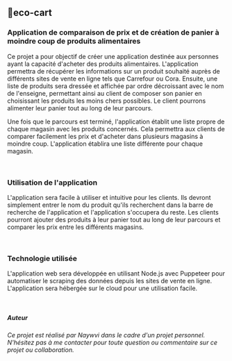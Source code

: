 <h2>🛒eco-cart</h2>
<h3>Application de comparaison de prix et de création de panier à moindre coup de produits alimentaires</h3>

Ce projet a pour objectif de créer une application destinée aux personnes ayant la capacité d'acheter des produits alimentaires. L'application permettra de récupérer les informations sur un produit souhaité auprès de différents sites de vente en ligne tels que Carrefour ou Cora. Ensuite, une liste de produits sera dressée et affichée par ordre décroissant avec le nom de l'enseigne, permettant ainsi au client de composer son panier en choisissant les produits les moins chers possibles. Le client pourrons alimenter leur panier tout au long de leur parcours.

Une fois que le parcours est terminé, l'application établit une liste propre de chaque magasin avec les produits concernés. Cela permettra aux clients de comparer facilement les prix et d'acheter dans plusieurs magasins à moindre coup. L'application établira une liste différente pour chaque magasin.

<br>
<h3>Utilisation de l'application</h3>

L'application sera facile à utiliser et intuitive pour les clients. Ils devront simplement entrer le nom du produit qu'ils recherchent dans la barre de recherche de l'application et l'application s'occupera du reste. Les clients pourront ajouter des produits à leur panier tout au long de leur parcours et comparer les prix entre les différents magasins.

<br>
<h3>Technologie utilisée</h3>

L'application web sera développée en utilisant Node.js avec Puppeteer pour automatiser le scraping des données depuis les sites de vente en ligne. L'application sera hébergée sur le cloud pour une utilisation facile.

<br>

*<h5>Auteur</h5>*

*Ce projet est réalisé par Naywvi dans le cadre d'un projet personnel. N'hésitez pas à me contacter pour toute question ou commentaire sur ce projet ou collaboration.*
